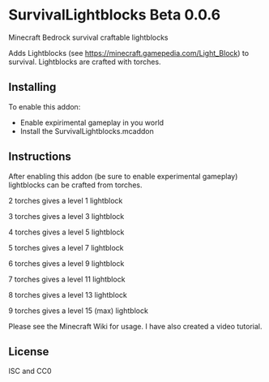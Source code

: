 # SurvivalLightblocks Beta 0.0.6
Minecraft Bedrock survival craftable lightblocks

Adds Lightblocks (see https://minecraft.gamepedia.com/Light_Block) to survival.  Lightblocks are crafted with torches.

## Installing
To enable this addon:
* Enable expirimental gameplay in you world
* Install the SurvivalLightblocks.mcaddon

## Instructions
After enabling this addon (be sure to enable experimental gameplay) lightblocks can be crafted from torches.

2 torches gives a level 1 lightblock

3 torches gives a level 3 lightblock

4 torches gives a level 5 lightblock

5 torches gives a level 7 lightblock

6 torches gives a level 9 lightblock

7 torches gives a level 11 lightblock

8 torches gives a level 13 lightblock

9 torches gives a level 15 (max) lightblock

Please see the Minecraft Wiki for usage.  I have also created a video tutorial.

## License
ISC and CC0
